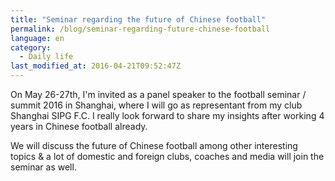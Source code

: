 ```yaml
---
title: "Seminar regarding the future of Chinese football"
permalink: /blog/seminar-regarding-future-chinese-football
language: en
category:
  - Daily life
last_modified_at: 2016-04-21T09:52:47Z
---
```


On May 26-27th, I'm invited as a panel speaker to the football seminar / summit 2016 in Shanghai, where I will go as representant from my club Shanghai SIPG F.C. I really look forward to share my insights after working 4 years in Chinese football already.

We will discuss the future of Chinese football among other interesting topics & a lot of domestic and foreign clubs, coaches and media will join the seminar as well.

